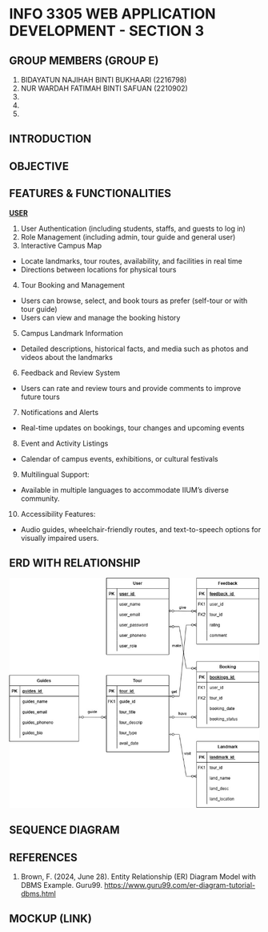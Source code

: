 # INFO 3305 WEB APPLICATION DEVELOPMENT - SECTION 3

## GROUP MEMBERS (GROUP E)
1. BIDAYATUN NAJIHAH BINTI BUKHAARI (2216798)
2. NUR WARDAH FATIMAH BINTI SAFUAN (2210902)
3.
4.
5.

## INTRODUCTION

## OBJECTIVE

## FEATURES & FUNCTIONALITIES
<ins>**USER**</ins>
1.	User Authentication (including students, staffs, and guests to log in)
2.	Role Management (including admin, tour guide and general user)
3.	Interactive Campus Map 
-	Locate landmarks, tour routes, availability, and facilities in real time
-	Directions between locations for physical tours
4.	Tour Booking and Management 
-	Users can browse, select, and book tours as prefer (self-tour or with tour guide)
-	Users can view and manage the booking history
5.	Campus Landmark Information
-	Detailed descriptions, historical facts, and media such as photos and videos about the landmarks 
6.	Feedback and Review System
-	Users can rate and review tours and provide comments to improve future tours
7.	Notifications and Alerts
-	Real-time updates on bookings, tour changes and upcoming events
8.	Event and Activity Listings
-	Calendar of campus events, exhibitions, or cultural festivals
9.	Multilingual Support:
-	Available in multiple languages to accommodate IIUM’s diverse community.
10.	Accessibility Features:
-	Audio guides, wheelchair-friendly routes, and text-to-speech options for visually impaired users.




## ERD WITH RELATIONSHIP
<img src="https://github.com/bdytnnjh/WebApp-Project/blob/main/assets/WA%20ERD.drawio.jpg.jpg" alt="ER diagram" width="500">

## SEQUENCE DIAGRAM

## REFERENCES
1. Brown, F. (2024, June 28). Entity Relationship (ER) Diagram Model with DBMS Example. Guru99. https://www.guru99.com/er-diagram-tutorial-dbms.html

## MOCKUP (LINK)


